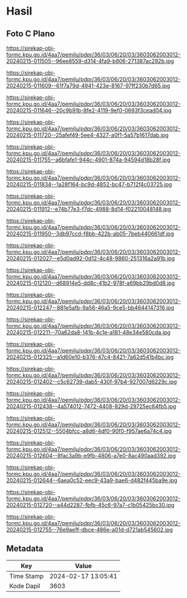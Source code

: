 # Hasil

## Foto C Plano

https://sirekap-obj-formc.kpu.go.id/4aa7/pemilu/pdpr/36/03/06/20/03/3603062003012-20240215-011505--96ee8559-d314-4fa9-b806-271387ac292b.jpg

https://sirekap-obj-formc.kpu.go.id/4aa7/pemilu/pdpr/36/03/06/20/03/3603062003012-20240215-011609--61f7a79d-4941-423e-8167-97ff230b7d65.jpg

https://sirekap-obj-formc.kpu.go.id/4aa7/pemilu/pdpr/36/03/06/20/03/3603062003012-20240215-011646--20c9b91b-8fe2-4119-9ef0-0693f3cead04.jpg

https://sirekap-obj-formc.kpu.go.id/4aa7/pemilu/pdpr/36/03/06/20/03/3603062003012-20240215-011720--25afef49-5ee4-4327-a0f1-5a57b1617dab.jpg

https://sirekap-obj-formc.kpu.go.id/4aa7/pemilu/pdpr/36/03/06/20/03/3603062003012-20240215-011755--a6bfafe1-944c-4901-874a-94594d18b28f.jpg

https://sirekap-obj-formc.kpu.go.id/4aa7/pemilu/pdpr/36/03/06/20/03/3603062003012-20240215-011834--1a28f164-bc9d-4852-bc47-b712f4c03725.jpg

https://sirekap-obj-formc.kpu.go.id/4aa7/pemilu/pdpr/36/03/06/20/03/3603062003012-20240215-011912--e74b77e3-f7dc-4988-8d14-f02210048148.jpg

https://sirekap-obj-formc.kpu.go.id/4aa7/pemilu/pdpr/36/03/06/20/03/3603062003012-20240215-011950--3db97ccd-f8bb-422b-ab05-7beb440661df.jpg

https://sirekap-obj-formc.kpu.go.id/4aa7/pemilu/pdpr/36/03/06/20/03/3603062003012-20240215-012027--e5d0ad92-0d12-4c48-9860-251316a2a91b.jpg

https://sirekap-obj-formc.kpu.go.id/4aa7/pemilu/pdpr/36/03/06/20/03/3603062003012-20240215-012120--d68914e5-dd8c-41b2-978f-a69bb29bd0d8.jpg

https://sirekap-obj-formc.kpu.go.id/4aa7/pemilu/pdpr/36/03/06/20/03/3603062003012-20240215-012247--881e5afb-9a56-46a5-9ce5-bb4644147316.jpg

https://sirekap-obj-formc.kpu.go.id/4aa7/pemilu/pdpr/36/03/06/20/03/3603062003012-20240215-012211--70a62da8-141b-4c1e-a181-48e34e580cda.jpg

https://sirekap-obj-formc.kpu.go.id/4aa7/pemilu/pdpr/36/03/06/20/03/3603062003012-20240215-012325--a1d60e10-b376-47c4-8421-7a62d541b4bc.jpg

https://sirekap-obj-formc.kpu.go.id/4aa7/pemilu/pdpr/36/03/06/20/03/3603062003012-20240215-012402--c5c62739-dab5-430f-97b4-927007d6229c.jpg

https://sirekap-obj-formc.kpu.go.id/4aa7/pemilu/pdpr/36/03/06/20/03/3603062003012-20240215-012438--4a574012-7472-4408-829d-29725ec64fb5.jpg

https://sirekap-obj-formc.kpu.go.id/4aa7/pemilu/pdpr/36/03/06/20/03/3603062003012-20240215-012512--5504bfcc-a8d6-4df0-90f0-f957ae6a74c4.jpg

https://sirekap-obj-formc.kpu.go.id/4aa7/pemilu/pdpr/36/03/06/20/03/3603062003012-20240215-012604--8fac3a9b-e9fb-4806-a7e0-8ac490aad392.jpg

https://sirekap-obj-formc.kpu.go.id/4aa7/pemilu/pdpr/36/03/06/20/03/3603062003012-20240215-012644--6aea0c52-eec9-43a9-bae6-d482f445ba9e.jpg

https://sirekap-obj-formc.kpu.go.id/4aa7/pemilu/pdpr/36/03/06/20/03/3603062003012-20240215-012720--a44d2287-fbfb-45c6-97a7-c1b05425bc30.jpg

https://sirekap-obj-formc.kpu.go.id/4aa7/pemilu/pdpr/36/03/06/20/03/3603062003012-20240215-012755--76e9ae1f-dbce-486e-a01d-d721ab545602.jpg


## Metadata

| Key        | Value               |
| ---------- | ------------------- |
| Time Stamp | 2024-02-17 13:05:41 |
| Kode Dapil | 3603                |



